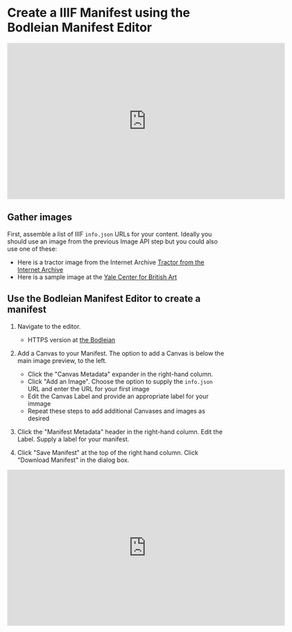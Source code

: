 # Create a IIIF Manifest using the Bodleian Manifest Editor

<iframe src="https://player.vimeo.com/video/716824994?h=29d36a5e00#t=4m20s" width="640" height="360" frameborder="0" allow="autoplay; fullscreen; picture-in-picture" allowfullscreen></iframe>

## Gather images
First, assemble a list of IIIF `info.json` URLs for your content. Ideally you should use an image from the previous Image API step but you could also use one of these:
 * Here is a tractor image from the Internet Archive [Tractor from the Internet Archive](https://iiif.archivelab.org/iiif/img-0353/info.json)
 * Here is a sample image at the [Yale Center for British Art](https://images.collections.yale.edu/iiif/2/ycba:9e08d901-a26b-4acb-a768-28f90a062adf/info.json)
   
## Use the Bodleian Manifest Editor to create a manifest
   1. Navigate to the editor.  
      - HTTPS version at [the Bodleian](https://digital.bodleian.ox.ac.uk/manifest-editor/)
      
   1. Add a Canvas to your Manifest.  The option to add a Canvas is below the main image preview, to the left.
      - Click the "Canvas Metadata" expander in the right-hand column.  
      - Click "Add an Image".  Choose the option to supply the `info.json` URL and enter the URL for your first image
      - Edit the Canvas Label and provide an appropriate label for your immage
      - Repeat these steps to add additional Canvases and images as desired
   1. Click the "Manifest Metadata" header in the right-hand column.  Edit the Label.  Supply a label for your manifest.
   1. Click "Save Manifest" at the top of the right hand column.  Click "Download Manifest" in the dialog box.
 

<iframe src="https://player.vimeo.com/video/716825026?h=1387ee0b57" width="640" height="360" frameborder="0" allow="autoplay; fullscreen; picture-in-picture" allowfullscreen></iframe>
